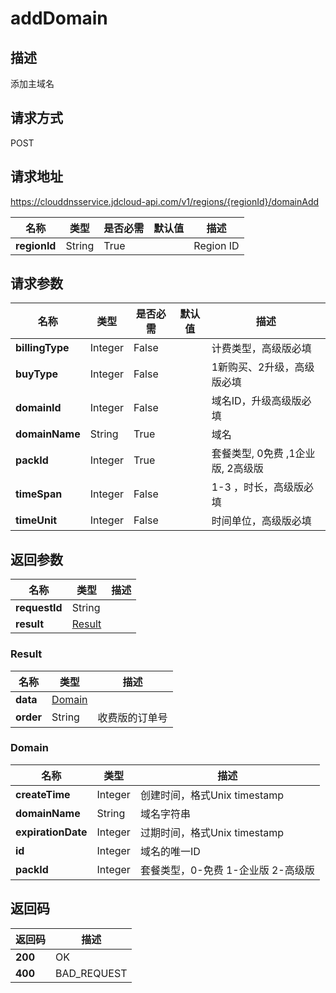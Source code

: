 # addDomain


## 描述
添加主域名

## 请求方式
POST

## 请求地址
https://clouddnsservice.jdcloud-api.com/v1/regions/{regionId}/domainAdd

|名称|类型|是否必需|默认值|描述|
|---|---|---|---|---|
|**regionId**|String|True||Region ID|

## 请求参数
|名称|类型|是否必需|默认值|描述|
|---|---|---|---|---|
|**billingType**|Integer|False||计费类型，高级版必填|
|**buyType**|Integer|False||1新购买、2升级，高级版必填|
|**domainId**|Integer|False||域名ID，升级高级版必填|
|**domainName**|String|True||域名|
|**packId**|Integer|True||套餐类型, 0免费 ,1企业版, 2高级版|
|**timeSpan**|Integer|False||1-3 ，时长，高级版必填|
|**timeUnit**|Integer|False||时间单位，高级版必填|


## 返回参数
|名称|类型|描述|
|---|---|---|
|**requestId**|String||
|**result**|[Result](##Result)||


### <a name="Result">Result</a>
|名称|类型|描述|
|---|---|---|
|**data**|[Domain](##Domain)||
|**order**|String|收费版的订单号|
### <a name="Domain">Domain</a>
|名称|类型|描述|
|---|---|---|
|**createTime**|Integer|创建时间，格式Unix timestamp|
|**domainName**|String|域名字符串|
|**expirationDate**|Integer|过期时间，格式Unix timestamp|
|**id**|Integer|域名的唯一ID|
|**packId**|Integer|套餐类型，0-免费 1-企业版 2-高级版|

## 返回码
|返回码|描述|
|---|---|
|**200**|OK|
|**400**|BAD_REQUEST|
